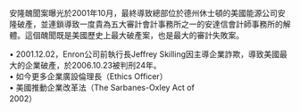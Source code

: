 安隆醜聞案曝光於2001年10月，最終導致總部位於德州休士頓的美國能源公司安隆破產，並連鎖導致一度貴為五大審計會計事務所之一的安達信會計師事務所的解體。這個醜聞既是美國歷史上最大破產案，也是最大的審計失敗案。

• 2001.12.02，Enron公司前執行長Jeffrey Skilling因主導企業詐欺，導致美國最大的企業破產，於2006.10.23被判刑24年。  
• 如今更多企業廣設倫理長（Ethics Officer）  
• 美國推動企業改革法（The Sarbanes-Oxley Act of  
2002）  

